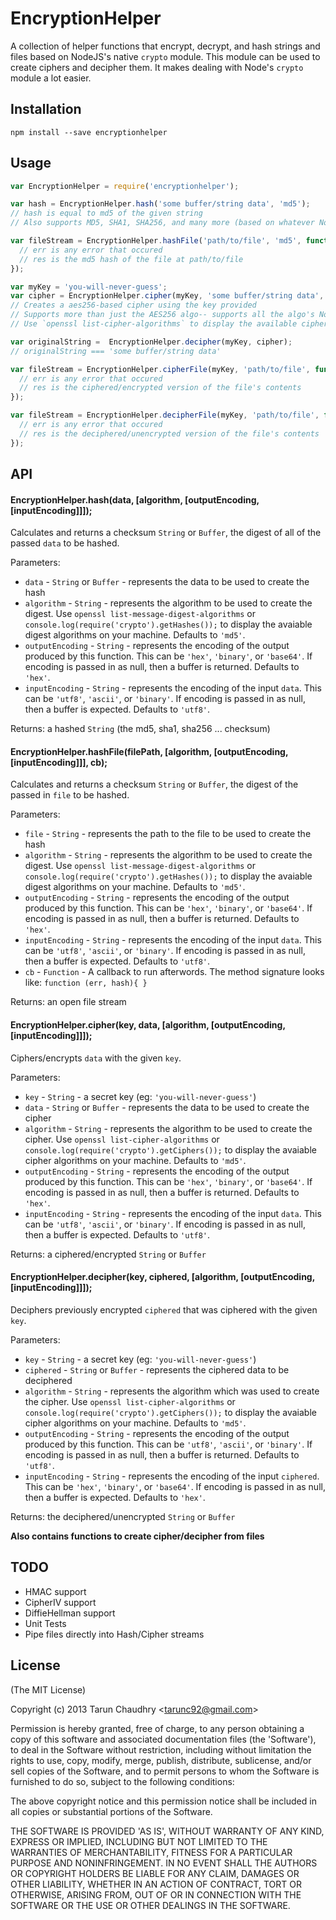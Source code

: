 
# EncryptionHelper

  A collection of helper functions that encrypt, decrypt, and hash strings and files based on NodeJS's native `crypto` module.
  This module can be used to create ciphers and decipher them. It makes dealing with Node's `crypto` module a lot easier.

## Installation

`npm install --save encryptionhelper`

## Usage

```javascript
var EncryptionHelper = require('encryptionhelper');

var hash = EncryptionHelper.hash('some buffer/string data', 'md5');
// hash is equal to md5 of the given string
// Also supports MD5, SHA1, SHA256, and many more (based on whatever NodeJS natively supports-- use `openssl list-message-digest-algorithms` to display the avaiable digest algorithms on your machine)

var fileStream = EncryptionHelper.hashFile('path/to/file', 'md5', function (err, res) {
  // err is any error that occured
  // res is the md5 hash of the file at path/to/file
});

var myKey = 'you-will-never-guess';
var cipher = EncryptionHelper.cipher(myKey, 'some buffer/string data', 'aes256');
// Creates a aes256-based cipher using the key provided
// Supports more than just the AES256 algo-- supports all the algo's NodeJS's crypto module supports
// Use `openssl list-cipher-algorithms` to display the available cipher algorithms on your machine

var originalString =  EncryptionHelper.decipher(myKey, cipher);
// originalString === 'some buffer/string data'

var fileStream = EncryptionHelper.cipherFile(myKey, 'path/to/file', function (err, res) {
  // err is any error that occured
  // res is the ciphered/encrypted version of the file's contents
});

var fileStream = EncryptionHelper.decipherFile(myKey, 'path/to/file', function (err, res) {
  // err is any error that occured
  // res is the deciphered/unencrypted version of the file's contents
});
```

## API

#### EncryptionHelper.hash(data, [algorithm, [outputEncoding, [inputEncoding]]]);

Calculates and returns a checksum `String` or `Buffer`, the digest of all of the passed `data` to be hashed.

Parameters:
* `data` - `String` or `Buffer` - represents the data to be used to create the hash
* `algorithm` - `String` - represents the algorithm to be used to create the digest.
Use `openssl list-message-digest-algorithms` or `console.log(require('crypto').getHashes());` to display the avaiable digest algorithms on your machine. Defaults to `'md5'`.
* `outputEncoding` - `String` - represents the encoding of the output produced by this function. This can be `'hex'`, `'binary'`, or `'base64'`. If encoding is passed in as null, then a buffer is returned. Defaults to `'hex'`.
* `inputEncoding` - `String` - represents the encoding of the input `data`. This can be `'utf8'`, `'ascii'`, or `'binary'`. If encoding is passed in as null, then a buffer is expected. Defaults to `'utf8'`.

Returns: a hashed `String` (the md5, sha1, sha256 ... checksum)

#### EncryptionHelper.hashFile(filePath, [algorithm, [outputEncoding, [inputEncoding]]], cb);

Calculates and returns a checksum `String` or `Buffer`, the digest of the passed in `file` to be hashed.

Parameters:
* `file` - `String` - represents the path to the file to be used to create the hash
* `algorithm` - `String` - represents the algorithm to be used to create the digest.
Use `openssl list-message-digest-algorithms` or `console.log(require('crypto').getHashes());` to display the avaiable digest algorithms on your machine. Defaults to `'md5'`.
* `outputEncoding` - `String` - represents the encoding of the output produced by this function. This can be `'hex'`, `'binary'`, or `'base64'`. If encoding is passed in as null, then a buffer is returned. Defaults to `'hex'`.
* `inputEncoding` - `String` - represents the encoding of the input `data`. This can be `'utf8'`, `'ascii'`, or `'binary'`. If encoding is passed in as null, then a buffer is expected. Defaults to `'utf8'`.
* `cb` - `Function` - A callback to run afterwords. The method signature looks like: `function (err, hash){ }`

Returns: an open file stream

#### EncryptionHelper.cipher(key, data, [algorithm, [outputEncoding, [inputEncoding]]]);

Ciphers/encrypts `data` with the given `key`.

Parameters:
* `key` - `String` - a secret key (eg: `'you-will-never-guess'`)
* `data` - `String` or `Buffer` - represents the data to be used to create the cipher
* `algorithm` - `String` - represents the algorithm to be used to create the cipher.
Use `openssl list-cipher-algorithms` or `console.log(require('crypto').getCiphers());` to display the avaiable cipher algorithms on your machine. Defaults to `'md5'`.
* `outputEncoding` - `String` - represents the encoding of the output produced by this function. This can be `'hex'`, `'binary'`, or `'base64'`. If encoding is passed in as null, then a buffer is returned. Defaults to `'hex'`.
* `inputEncoding` - `String` - represents the encoding of the input `data`. This can be `'utf8'`, `'ascii'`, or `'binary'`. If encoding is passed in as null, then a buffer is expected. Defaults to `'utf8'`.

Returns: a ciphered/encrypted `String` or `Buffer`

#### EncryptionHelper.decipher(key, ciphered, [algorithm, [outputEncoding, [inputEncoding]]]);

Deciphers previously encrypted `ciphered` that was ciphered with the given `key`.

Parameters:
* `key` - `String` - a secret key (eg: `'you-will-never-guess'`)
* `ciphered` - `String` or `Buffer` - represents the ciphered data to be deciphered
* `algorithm` - `String` - represents the algorithm which was used to create the cipher.
Use `openssl list-cipher-algorithms` or `console.log(require('crypto').getCiphers());` to display the avaiable cipher algorithms on your machine. Defaults to `'md5'`.
* `outputEncoding` - `String` - represents the encoding of the output produced by this function. This can be `'utf8'`, `'ascii'`, or `'binary'`. If encoding is passed in as null, then a buffer is returned. Defaults to `'utf8'`.
* `inputEncoding` - `String` - represents the encoding of the input `ciphered`. This can be `'hex'`, `'binary'`, or `'base64'`. If encoding is passed in as null, then a buffer is expected. Defaults to `'hex'`.

Returns: the deciphered/unencrypted `String` or `Buffer`

**Also contains functions to create cipher/decipher from files**

## TODO
* HMAC support
* CipherIV support
* DiffieHellman support
* Unit Tests
* Pipe files directly into Hash/Cipher streams

## License

(The MIT License)

Copyright (c) 2013 Tarun Chaudhry &lt;tarunc92@gmail.com&gt;

Permission is hereby granted, free of charge, to any person obtaining
a copy of this software and associated documentation files (the
'Software'), to deal in the Software without restriction, including
without limitation the rights to use, copy, modify, merge, publish,
distribute, sublicense, and/or sell copies of the Software, and to
permit persons to whom the Software is furnished to do so, subject to
the following conditions:

The above copyright notice and this permission notice shall be
included in all copies or substantial portions of the Software.

THE SOFTWARE IS PROVIDED 'AS IS', WITHOUT WARRANTY OF ANY KIND,
EXPRESS OR IMPLIED, INCLUDING BUT NOT LIMITED TO THE WARRANTIES OF
MERCHANTABILITY, FITNESS FOR A PARTICULAR PURPOSE AND NONINFRINGEMENT.
IN NO EVENT SHALL THE AUTHORS OR COPYRIGHT HOLDERS BE LIABLE FOR ANY
CLAIM, DAMAGES OR OTHER LIABILITY, WHETHER IN AN ACTION OF CONTRACT,
TORT OR OTHERWISE, ARISING FROM, OUT OF OR IN CONNECTION WITH THE
SOFTWARE OR THE USE OR OTHER DEALINGS IN THE SOFTWARE.
